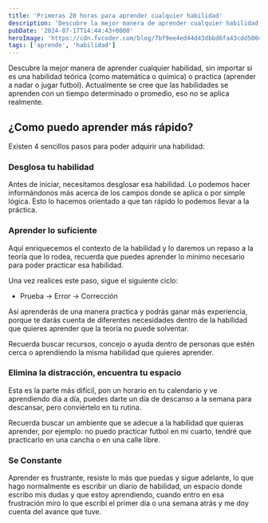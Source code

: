 ```yaml
---
title: 'Primeras 20 horas para aprender cualquier habilidad'
description: 'Descubre la mejor manera de aprender cualquier habilidad, sin importar si es una habilidad teórica (como matemática o química) o practica (aprender a nadar o jugar futbol).'
pubDate: '2024-07-17T14:44:43+0000'
heroImage: 'https://cdn.fvcoder.com/blog/7bf9ee4ed44d43dbbd6fa43cdd5004cb.3x.webp'
tags: ['aprende', 'habilidad']
---
```

Descubre la mejor manera de aprender cualquier habilidad, sin importar si es una habilidad teórica (como matemática o química) o practica (aprender a nadar o jugar futbol).
Actualmente se cree que las habilidades se aprenden con un tiempo determinado o promedio, eso no se aplica realmente.

## **¿Como puedo aprender más rápido?**

Existen 4 sencillos pasos para poder adquirir una habilidad:

### **Desglosa tu habilidad**

Antes de iniciar, necesitamos desglosar esa habilidad. Lo podemos hacer informándonos más acerca de los campos donde se aplica o por simple lógica. Esto lo hacemos orientado a que tan rápido lo podemos llevar a la práctica.

### **Aprender lo suficiente**

Aquí enriquecemos el contexto de la habilidad y lo daremos un repaso a la teoría que lo rodea, recuerda que puedes aprender lo mínimo necesario para poder practicar esa habilidad.

Una vez realices este paso, sigue el siguiente ciclo:

- Prueba → Error → Corrección

Así aprenderás de una manera practica y podrás ganar más experiencia, porque te darás cuenta de diferentes necesidades dentro de la habilidad que quieres aprender que la teoría no puede solventar.

Recuerda buscar recursos, concejo o ayuda dentro de personas que estén cerca o aprendiendo la misma habilidad que quieres aprender.

### **Elimina la distracción, encuentra tu espacio**

Esta es la parte más difícil, pon un horario en tu calendario y ve aprendiendo día a día, puedes darte un día de descanso a la semana para descansar, pero conviértelo en tu rutina.

Recuerda buscar un ambiente que se adecue a la habilidad que quieras aprender, por ejemplo: no puedo practicar futbol en mi cuarto, tendré que practicarlo en una cancha o en una calle libre.

### **Se Constante**

Aprender es frustrante, resiste lo más que puedas y sigue adelante, lo que hago normalmente es escribir un diario de habilidad, un espacio donde escribo mis dudas y que estoy aprendiendo, cuando entro en esa frustración miro lo que escribí el primer día o una semana atrás y me doy cuenta del avance que tuve.


